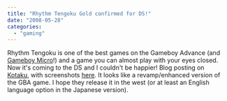 ```yaml
---
title: "Rhythm Tengoku Gold confirmed for DS!"
date: "2008-05-28"
categories: 
  - "gaming"
---
```


Rhythm Tengoku is one of the best games on the Gameboy Advance (and [Gameboy Micro](http://www.flickr.com/photos/coderkind/343213866/)!) and a game you can almost play with your eyes closed. Now it's coming to the DS and I couldn't be happier! Blog posting on [Kotaku](http://kotaku.com/5011289/new-rhythm-heaven-new-wario-games-incoming-yes-soon-%5Bupdate%5D), with screenshots [here](http://www.nintendo.co.jp/n08/brij/topics/index.html#topics04). It looks like a revamp/enhanced version of the GBA game. I hope they release it in the west (or at least an English language option in the Japanese version).
